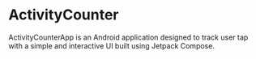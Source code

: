 # ActivityCounter
ActivityCounterApp is an Android application designed to track user tap with a simple and interactive UI built using Jetpack Compose.
